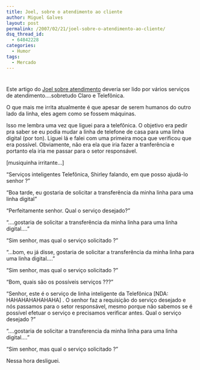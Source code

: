 ```yaml
---
title: Joel, sobre o atendimento ao cliente
author: Miguel Galves
layout: post
permalink: /2007/02/21/joel-sobre-o-atendimento-ao-cliente/
dsq_thread_id:
  - 64842228
categories:
  - Humor
tags:
  - Mercado
---
```

# 

Este artigo do [Joel sobre atendimento][1] deveria ser lido por vários serviços de atendimento….sobretudo Claro e Telefônica.

 [1]: http://www.joelonsoftware.com/articles/customerservice.html

O que mais me irrita atualmente é que apesar de serem humanos do outro lado da linha, eles agem como se fossem máquinas.

Isso me lembra uma vez que liguei para a telefônica. O objetivo era pedir pra saber se eu podia mudar a linha de telefone de casa para uma linha digital (por ton). Liguei lá e falei com uma primeira moça que verificou que era possível. Obviamente, não era ela que iria fazer a tranferência e portanto ela iria me passar para o setor responsável.

[musiquinha irritante...]

“Serviços inteligentes Telefônica, Shirley falando, em que posso ajudá-lo senhor ?”

“Boa tarde, eu gostaria de solicitar a transferência da minha linha para uma linha digital”

“Perfeitamente senhor. Qual o serviço desejado?”

“….gostaria de solicitar a transferência da minha linha para uma linha digital….”

“Sim senhor, mas qual o serviço solicitado ?”

“…bom, eu já disse, gostaria de solicitar a transferência da minha linha para uma linha digital….”

“Sim senhor, mas qual o serviço solicitado ?”

“Bom, quais são os possíveis serviços ???”

“Senhor, este é o serviço de linha inteligente da Telefônica [NDA: HAHAHAHAHAHAHA] . O senhor faz a requisição do serviço desejado e nós passamos para o setor responsável, mesmo porque não sabemos se é possível efetuar o serviço e precisamos verificar antes. Qual o serviço desejado ?”

“….gostaria de solicitar a transferencia da minha linha para uma linha digital….”

“Sim senhor, mas qual o serviço solicitado ?”

Nessa hora desliguei.
